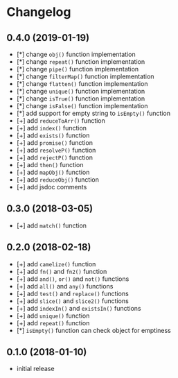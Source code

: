 # Changelog


## 0.4.0 (2019-01-19)

- [*] change `obj()` function implementation
- [*] change `repeat()` function implementation
- [*] change `pipe()` function implementation
- [*] change `filterMap()` function implementation
- [*] change `flatten()` function implementation
- [*] change `unique()` function implementation
- [*] change `isTrue()` function implementation
- [*] change `isFalse()` function implementation
- [*] add support for empty string to `isEmpty()` function
- [+] add `reduceToArr()` function
- [+] add `index()` function
- [+] add `exists()` function
- [+] add `promise()` function
- [+] add `resolveP()` function
- [+] add `rejectP()` function
- [+] add `then()` function
- [+] add `mapObj()` function
- [+] add `reduceObj()` function
- [+] add jsdoc comments


## 0.3.0 (2018-03-05)

- [+] add `match()` function


## 0.2.0 (2018-02-18)

- [+] add `camelize()` function
- [+] add `fn()` and `fn2()` function
- [+] add `and()`, `or()` and `not()` functions
- [+] add `all()` and `any()` functions
- [+] add `test()` and `replace()` functions
- [+] add `slice()` and `slice2()` functions
- [+] add `indexIn()` and `existsIn()` functions
- [+] add `unique()` function
- [+] add `repeat()` function
- [*] `isEmpty()` function can check object for emptiness


## 0.1.0 (2018-01-10)

- initial release
